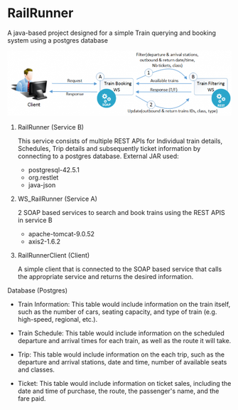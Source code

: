 ﻿# RailRunner

A java-based project designed for a simple Train querying and booking system using a postgres database

![Description of the services](/RailRunner/flow.png?raw=true "Flow")

 1. RailRunner (Service B)
 
    This service consists of multiple REST APIs for Individual train details, Schedules, Trip details and subsequently ticket information by connecting to a postgres database.
    External JAR used: 
	 - postgresql-42.5.1
	 - org.restlet
	 - java-json

  
 2. WS_RailRunner (Service A)
 
    2 SOAP based services to search and book trains using the REST APIS in service B 
    - apache-tomcat-9.0.52
    - axis2-1.6.2
  

 3.  RailRunnerClient (Client)
     
     A simple client that is connected to the SOAP based service that calls the appropriate service and returns the desired information.
     
 Database (Postgres)
 
 - Train Information: This table would include information on the train itself, such as the number of cars, seating capacity, and type of train (e.g. high-speed, regional, etc.).

 - Train Schedule: This table would include information on the scheduled departure and arrival times for each train, as well as the route it will take.

 - Trip: This table would include information on the each trip, such as the departure and arrival stations, date and time, number of available seats and classes.

 - Ticket: This table would include information on ticket sales, including the date and time of purchase, the route, the passenger's name, and the fare paid.

 



